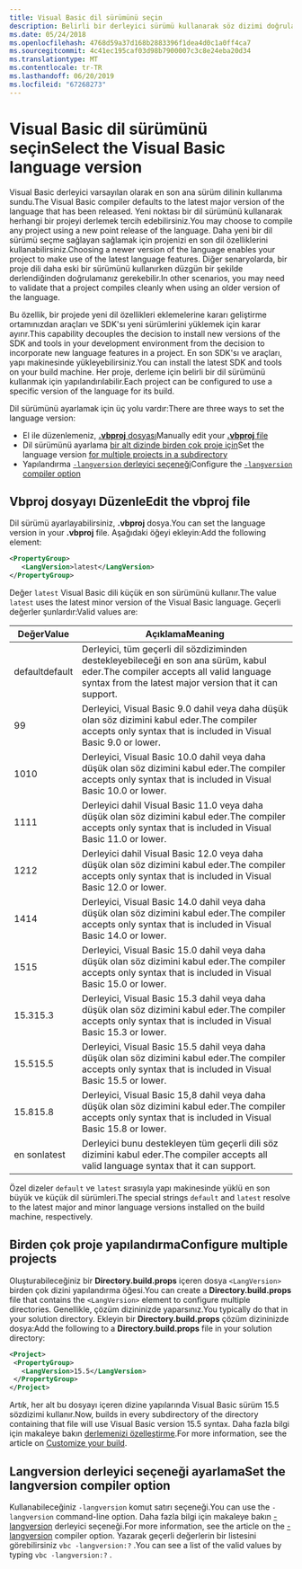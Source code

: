 ```yaml
---
title: Visual Basic dil sürümünü seçin
description: Belirli bir derleyici sürümü kullanarak söz dizimi doğrulama gerçekleştirmek için derleyicinin yapılandırın.
ms.date: 05/24/2018
ms.openlocfilehash: 4768d59a37d168b2883396f1dea4d0c1a0ff4ca7
ms.sourcegitcommit: 4c41ec195caf03d98b7900007c3c8e24eba20d34
ms.translationtype: MT
ms.contentlocale: tr-TR
ms.lasthandoff: 06/20/2019
ms.locfileid: "67268273"
---
```

# <a name="select-the-visual-basic-language-version"></a><span data-ttu-id="0b2e9-103">Visual Basic dil sürümünü seçin</span><span class="sxs-lookup"><span data-stu-id="0b2e9-103">Select the Visual Basic language version</span></span>

<span data-ttu-id="0b2e9-104">Visual Basic derleyici varsayılan olarak en son ana sürüm dilinin kullanıma sundu.</span><span class="sxs-lookup"><span data-stu-id="0b2e9-104">The Visual Basic compiler defaults to the latest major version of the language that has been released.</span></span> <span data-ttu-id="0b2e9-105">Yeni noktası bir dil sürümünü kullanarak herhangi bir projeyi derlemek tercih edebilirsiniz.</span><span class="sxs-lookup"><span data-stu-id="0b2e9-105">You may choose to compile any project using a new point release of the language.</span></span> <span data-ttu-id="0b2e9-106">Daha yeni bir dil sürümü seçme sağlayan sağlamak için projenizi en son dil özelliklerini kullanabilirsiniz.</span><span class="sxs-lookup"><span data-stu-id="0b2e9-106">Choosing a newer version of the language enables your project to make use of the latest language features.</span></span> <span data-ttu-id="0b2e9-107">Diğer senaryolarda, bir proje dili daha eski bir sürümünü kullanırken düzgün bir şekilde derlendiğinden doğrulamanız gerekebilir.</span><span class="sxs-lookup"><span data-stu-id="0b2e9-107">In other scenarios, you may need to validate that a project compiles cleanly when using an older version of the language.</span></span>

<span data-ttu-id="0b2e9-108">Bu özellik, bir projede yeni dil özellikleri eklemelerine kararı geliştirme ortamınızdan araçları ve SDK'sı yeni sürümlerini yüklemek için karar ayırır.</span><span class="sxs-lookup"><span data-stu-id="0b2e9-108">This capability decouples the decision to install new versions of the SDK and tools in your development environment from the decision to incorporate new language features in a project.</span></span> <span data-ttu-id="0b2e9-109">En son SDK'sı ve araçları, yapı makinesinde yükleyebilirsiniz.</span><span class="sxs-lookup"><span data-stu-id="0b2e9-109">You can install the latest SDK and tools on your build machine.</span></span> <span data-ttu-id="0b2e9-110">Her proje, derleme için belirli bir dil sürümünü kullanmak için yapılandırılabilir.</span><span class="sxs-lookup"><span data-stu-id="0b2e9-110">Each project can be configured to use a specific version of the language for its build.</span></span>

<span data-ttu-id="0b2e9-111">Dil sürümünü ayarlamak için üç yolu vardır:</span><span class="sxs-lookup"><span data-stu-id="0b2e9-111">There are three ways to set the language version:</span></span>

- <span data-ttu-id="0b2e9-112">El ile düzenlemeniz, [ **.vbproj** dosyası](#edit-the-vbproj-file)</span><span class="sxs-lookup"><span data-stu-id="0b2e9-112">Manually edit your [**.vbproj** file](#edit-the-vbproj-file)</span></span>
- <span data-ttu-id="0b2e9-113">Dil sürümünü ayarlama [bir alt dizinde birden çok proje için](#configure-multiple-projects)</span><span class="sxs-lookup"><span data-stu-id="0b2e9-113">Set the language version [for multiple projects in a subdirectory](#configure-multiple-projects)</span></span>
- <span data-ttu-id="0b2e9-114">Yapılandırma [ `-langversion` derleyici seçeneği](#set-the-langversion-compiler-option)</span><span class="sxs-lookup"><span data-stu-id="0b2e9-114">Configure the [`-langversion` compiler option](#set-the-langversion-compiler-option)</span></span>

## <a name="edit-the-vbproj-file"></a><span data-ttu-id="0b2e9-115">Vbproj dosyayı Düzenle</span><span class="sxs-lookup"><span data-stu-id="0b2e9-115">Edit the vbproj file</span></span>

<span data-ttu-id="0b2e9-116">Dil sürümü ayarlayabilirsiniz, **.vbproj** dosya.</span><span class="sxs-lookup"><span data-stu-id="0b2e9-116">You can set the language version in your **.vbproj** file.</span></span> <span data-ttu-id="0b2e9-117">Aşağıdaki öğeyi ekleyin:</span><span class="sxs-lookup"><span data-stu-id="0b2e9-117">Add the following element:</span></span>

```xml
<PropertyGroup>
   <LangVersion>latest</LangVersion>
</PropertyGroup>
```

<span data-ttu-id="0b2e9-118">Değer `latest` Visual Basic dili küçük en son sürümünü kullanır.</span><span class="sxs-lookup"><span data-stu-id="0b2e9-118">The value `latest` uses the latest minor version of the Visual Basic language.</span></span> <span data-ttu-id="0b2e9-119">Geçerli değerler şunlardır:</span><span class="sxs-lookup"><span data-stu-id="0b2e9-119">Valid values are:</span></span>

|<span data-ttu-id="0b2e9-120">Değer</span><span class="sxs-lookup"><span data-stu-id="0b2e9-120">Value</span></span>|<span data-ttu-id="0b2e9-121">Açıklama</span><span class="sxs-lookup"><span data-stu-id="0b2e9-121">Meaning</span></span>|
|------------|-------------|
|<span data-ttu-id="0b2e9-122">default</span><span class="sxs-lookup"><span data-stu-id="0b2e9-122">default</span></span>|<span data-ttu-id="0b2e9-123">Derleyici, tüm geçerli dil sözdiziminden destekleyebileceği en son ana sürüm, kabul eder.</span><span class="sxs-lookup"><span data-stu-id="0b2e9-123">The compiler accepts all valid language syntax from the latest major version that it can support.</span></span>|
|<span data-ttu-id="0b2e9-124">9</span><span class="sxs-lookup"><span data-stu-id="0b2e9-124">9</span></span>|<span data-ttu-id="0b2e9-125">Derleyici, Visual Basic 9.0 dahil veya daha düşük olan söz dizimini kabul eder.</span><span class="sxs-lookup"><span data-stu-id="0b2e9-125">The compiler accepts only syntax that is included in Visual Basic 9.0 or lower.</span></span>|
|<span data-ttu-id="0b2e9-126">10</span><span class="sxs-lookup"><span data-stu-id="0b2e9-126">10</span></span>|<span data-ttu-id="0b2e9-127">Derleyici, Visual Basic 10.0 dahil veya daha düşük olan söz dizimini kabul eder.</span><span class="sxs-lookup"><span data-stu-id="0b2e9-127">The compiler accepts only syntax that is included in Visual Basic 10.0 or lower.</span></span>|
|<span data-ttu-id="0b2e9-128">11</span><span class="sxs-lookup"><span data-stu-id="0b2e9-128">11</span></span>|<span data-ttu-id="0b2e9-129">Derleyici dahil Visual Basic 11.0 veya daha düşük olan söz dizimini kabul eder.</span><span class="sxs-lookup"><span data-stu-id="0b2e9-129">The compiler accepts only syntax that is included in Visual Basic 11.0 or lower.</span></span>|
|<span data-ttu-id="0b2e9-130">12</span><span class="sxs-lookup"><span data-stu-id="0b2e9-130">12</span></span>|<span data-ttu-id="0b2e9-131">Derleyici dahil Visual Basic 12.0 veya daha düşük olan söz dizimini kabul eder.</span><span class="sxs-lookup"><span data-stu-id="0b2e9-131">The compiler accepts only syntax that is included in Visual Basic 12.0 or lower.</span></span>|
|<span data-ttu-id="0b2e9-132">14</span><span class="sxs-lookup"><span data-stu-id="0b2e9-132">14</span></span>|<span data-ttu-id="0b2e9-133">Derleyici, Visual Basic 14.0 dahil veya daha düşük olan söz dizimini kabul eder.</span><span class="sxs-lookup"><span data-stu-id="0b2e9-133">The compiler accepts only syntax that is included in Visual Basic 14.0 or lower.</span></span>|
|<span data-ttu-id="0b2e9-134">15</span><span class="sxs-lookup"><span data-stu-id="0b2e9-134">15</span></span>|<span data-ttu-id="0b2e9-135">Derleyici, Visual Basic 15.0 dahil veya daha düşük olan söz dizimini kabul eder.</span><span class="sxs-lookup"><span data-stu-id="0b2e9-135">The compiler accepts only syntax that is included in Visual Basic 15.0 or lower.</span></span>|
|<span data-ttu-id="0b2e9-136">15.3</span><span class="sxs-lookup"><span data-stu-id="0b2e9-136">15.3</span></span>|<span data-ttu-id="0b2e9-137">Derleyici, Visual Basic 15.3 dahil veya daha düşük olan söz dizimini kabul eder.</span><span class="sxs-lookup"><span data-stu-id="0b2e9-137">The compiler accepts only syntax that is included in Visual Basic 15.3 or lower.</span></span>|
|<span data-ttu-id="0b2e9-138">15.5</span><span class="sxs-lookup"><span data-stu-id="0b2e9-138">15.5</span></span>|<span data-ttu-id="0b2e9-139">Derleyici, Visual Basic 15.5 dahil veya daha düşük olan söz dizimini kabul eder.</span><span class="sxs-lookup"><span data-stu-id="0b2e9-139">The compiler accepts only syntax that is included in Visual Basic 15.5 or lower.</span></span>|
|<span data-ttu-id="0b2e9-140">15.8</span><span class="sxs-lookup"><span data-stu-id="0b2e9-140">15.8</span></span>|<span data-ttu-id="0b2e9-141">Derleyici, Visual Basic 15,8 dahil veya daha düşük olan söz dizimini kabul eder.</span><span class="sxs-lookup"><span data-stu-id="0b2e9-141">The compiler accepts only syntax that is included in Visual Basic 15.8 or lower.</span></span>|
|<span data-ttu-id="0b2e9-142">en son</span><span class="sxs-lookup"><span data-stu-id="0b2e9-142">latest</span></span>|<span data-ttu-id="0b2e9-143">Derleyici bunu destekleyen tüm geçerli dili söz dizimini kabul eder.</span><span class="sxs-lookup"><span data-stu-id="0b2e9-143">The compiler accepts all valid language syntax that it can support.</span></span>|

<span data-ttu-id="0b2e9-144">Özel dizeler `default` ve `latest` sırasıyla yapı makinesinde yüklü en son büyük ve küçük dil sürümleri.</span><span class="sxs-lookup"><span data-stu-id="0b2e9-144">The special strings `default` and `latest` resolve to the latest major and minor language versions installed on the build machine, respectively.</span></span>

## <a name="configure-multiple-projects"></a><span data-ttu-id="0b2e9-145">Birden çok proje yapılandırma</span><span class="sxs-lookup"><span data-stu-id="0b2e9-145">Configure multiple projects</span></span>

<span data-ttu-id="0b2e9-146">Oluşturabileceğiniz bir **Directory.build.props** içeren dosya `<LangVersion>` birden çok dizini yapılandırma öğesi.</span><span class="sxs-lookup"><span data-stu-id="0b2e9-146">You can create a **Directory.build.props** file that contains the `<LangVersion>` element to configure multiple directories.</span></span> <span data-ttu-id="0b2e9-147">Genellikle, çözüm dizininizde yaparsınız.</span><span class="sxs-lookup"><span data-stu-id="0b2e9-147">You typically do that in your solution directory.</span></span> <span data-ttu-id="0b2e9-148">Ekleyin bir **Directory.build.props** çözüm dizininizde dosya:</span><span class="sxs-lookup"><span data-stu-id="0b2e9-148">Add the following to a **Directory.build.props** file in your solution directory:</span></span>

```xml
<Project>
 <PropertyGroup>
   <LangVersion>15.5</LangVersion>
 </PropertyGroup>
</Project>
```

<span data-ttu-id="0b2e9-149">Artık, her alt bu dosyayı içeren dizine yapılarında Visual Basic sürüm 15.5 sözdizimi kullanır.</span><span class="sxs-lookup"><span data-stu-id="0b2e9-149">Now, builds in every subdirectory of the directory containing that file will use Visual Basic version 15.5 syntax.</span></span> <span data-ttu-id="0b2e9-150">Daha fazla bilgi için makaleye bakın [derlemenizi özelleştirme](/visualstudio/msbuild/customize-your-build).</span><span class="sxs-lookup"><span data-stu-id="0b2e9-150">For more information, see the article on [Customize your build](/visualstudio/msbuild/customize-your-build).</span></span>

## <a name="set-the-langversion-compiler-option"></a><span data-ttu-id="0b2e9-151">Langversion derleyici seçeneği ayarlama</span><span class="sxs-lookup"><span data-stu-id="0b2e9-151">Set the langversion compiler option</span></span>

<span data-ttu-id="0b2e9-152">Kullanabileceğiniz `-langversion` komut satırı seçeneği.</span><span class="sxs-lookup"><span data-stu-id="0b2e9-152">You can use the `-langversion` command-line option.</span></span> <span data-ttu-id="0b2e9-153">Daha fazla bilgi için makaleye bakın [- langversion](../reference/command-line-compiler/langversion.md) derleyici seçeneği.</span><span class="sxs-lookup"><span data-stu-id="0b2e9-153">For more information, see the article on the [-langversion](../reference/command-line-compiler/langversion.md) compiler option.</span></span> <span data-ttu-id="0b2e9-154">Yazarak geçerli değerlerin bir listesini görebilirsiniz `vbc -langversion:?` .</span><span class="sxs-lookup"><span data-stu-id="0b2e9-154">You can see a list of the valid values by typing  `vbc -langversion:?` .</span></span>
